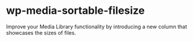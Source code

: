 # wp-media-sortable-filesize
Improve your Media Library functionality by introducing a new column that showcases the sizes of files.
